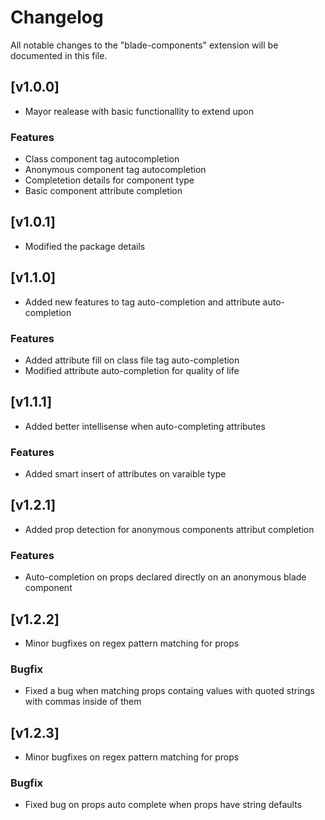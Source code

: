 # Changelog

All notable changes to the "blade-components" extension will be documented in this file.

## [v1.0.0]

- Mayor realease with basic functionallity to extend upon

### Features

- Class component tag autocompletion
- Anonymous component tag autocompletion
- Completetion details for component type
- Basic component attribute completion

## [v1.0.1]

- Modified the package details

## [v1.1.0]

- Added new features to tag auto-completion and attribute auto-completion

### Features

- Added attribute fill on class file tag auto-completion
- Modified attribute auto-completion for quality of life

## [v1.1.1]

- Added better intellisense when auto-completing attributes

### Features

- Added smart insert of attributes on varaible type

## [v1.2.1]

- Added prop detection for anonymous components attribut completion

### Features

- Auto-completion on props declared directly on an anonymous blade component

## [v1.2.2]

- Minor bugfixes on regex pattern matching for props

### Bugfix

- Fixed a bug when matching props containg values with quoted strings with commas inside of them

## [v1.2.3]

- Minor bugfixes on regex pattern matching for props

### Bugfix

- Fixed bug on props auto complete when props have string defaults